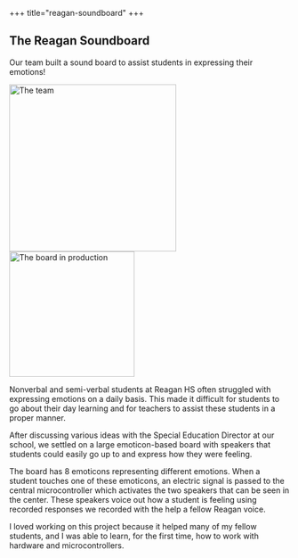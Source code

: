 +++
title="reagan-soundboard"
+++

## The Reagan Soundboard

Our team built a sound board to assist students in expressing their emotions!

<img src="/images/reagan0.jpg" alt="The team" width=300px>
<img src="/images/reagan1.jpg" alt="The board in production" height=225px>

Nonverbal and semi-verbal students at Reagan HS often struggled with expressing emotions on a daily basis. This made it difficult for students to go about their day learning and for teachers to assist these students in a proper manner. 

After discussing various ideas with the Special Education Director at our school, we settled on a large emoticon-based board with speakers that students could easily go up to and express how they were feeling.

The board has 8 emoticons representing different emotions. When a student touches one of these emoticons, an electric signal is passed to the central microcontroller which activates the two speakers that can be seen in the center. These speakers voice out how a student is feeling using recorded responses we recorded with the help a fellow Reagan voice.

I loved working on this project because it helped many of my fellow students, and I was able to learn, for the first time, how to work with hardware and microcontrollers.
